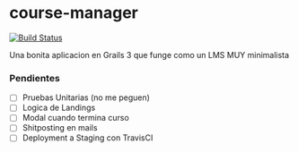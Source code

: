 # course-manager

[![Build Status](https://travis-ci.org/neftalyluis/deployment.svg?branch=master)](https://travis-ci.org/neftalyluis/deployment)

Una bonita aplicacion en Grails 3 que funge como un LMS MUY minimalista

### Pendientes

- [ ] Pruebas Unitarias (no me peguen)
- [ ] Logica de Landings
- [ ] Modal cuando termina curso
- [ ] Shitposting en mails
- [ ] Deployment a Staging con TravisCI